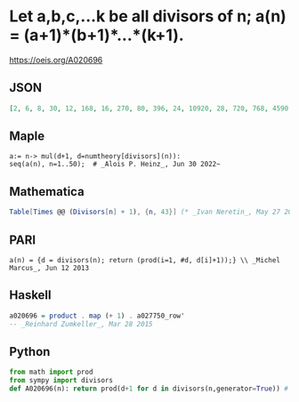 # Let a,b,c,\.\.\.k be all divisors of n; a\(n\) \= \(a\+1\)\*\(b\+1\)\*\.\.\.\*\(k\+1\)\.
https://oeis.org/A020696
## JSON
```JSON
[2, 6, 8, 30, 12, 168, 16, 270, 80, 396, 24, 10920, 28, 720, 768, 4590, 36, 31920, 40, 41580, 1408, 1656, 48, 2457000, 312, 2268, 2240, 104400, 60, 5499648, 64, 151470, 3264, 3780, 3456, 76767600, 76, 4680, 4480, 15343020, 84, 19071360, 88, 372600, 353280, 6768]
```
## Maple
```Maple
a:= n-> mul(d+1, d=numtheory[divisors](n)):
seq(a(n), n=1..50);  # _Alois P. Heinz_, Jun 30 2022~
```
## Mathematica
```Mathematica
Table[Times @@ (Divisors[n] + 1), {n, 43}] (* _Ivan Neretin_, May 27 2015 *)
```
## PARI
```PARI
a(n) = {d = divisors(n); return (prod(i=1, #d, d[i]+1));} \\ _Michel Marcus_, Jun 12 2013
```
## Haskell
```Haskell
a020696 = product . map (+ 1) . a027750_row'
-- _Reinhard Zumkeller_, Mar 28 2015
```
## Python
```Python
from math import prod
from sympy import divisors
def A020696(n): return prod(d+1 for d in divisors(n,generator=True)) # _Chai Wah Wu_, Jun 30 2022
```

